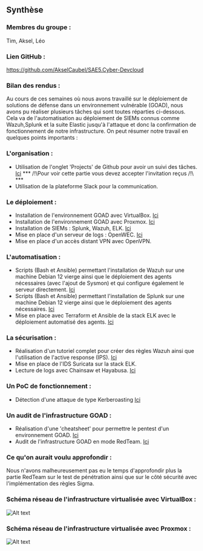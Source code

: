 ## Synthèse
### Membres du groupe :
Tim, Aksel, Léo

### Lien GitHub :

https://github.com/AkselCaubel/SAE5.Cyber-Devcloud

### Bilan des rendus :
Au cours de ces semaines où nous avons travaillé sur le déploiement de solutions de défense dans un environnement vulnérable (GOAD), nous avons pu réaliser plusieurs tâches qui sont toutes réparties ci-dessous. Cela va de l'automatisation au déploiement de SIEMs connus comme Wazuh,Splunk et la suite Elastic jusqu'à l'attaque et donc la confirmation de fonctionnement de notre infrastructure. On peut résumer notre travail en quelques points importants :

### L'organisation :
- Utilisation de l'onglet 'Projects' de Github pour avoir un suivi des tâches. [Ici](https://github.com/AkselCaubel/SAE5.Cyber-Devcloud/projects?query=is%3Aopen) *** /!\Pour voir cette partie vous devez accepter l'invitation reçus /!\ ***
- Utilisation de la plateforme Slack pour la communication. 

### Le déploiement :
- Installation de l'environnement GOAD avec VirtualBox. [Ici](https://github.com/AkselCaubel/SAE5.Cyber-Devcloud/blob/main/Installation%20GOAD/Virtual-Box/GOAD-vbox-install.md)
- Installation de l'environnement GOAD avec Proxmox. [Ici](https://github.com/AkselCaubel/SAE5.Cyber-Devcloud/blob/main/Installation%20GOAD/Proxmox/GOAD-proxmox-install.md)
- Installation de SIEMs : Splunk, Wazuh, ELK. [Ici](https://github.com/AkselCaubel/SAE5.Cyber-Devcloud/tree/main/SIEM)
- Mise en place d'un serveur de logs : OpenWEC. [Ici](https://github.com/AkselCaubel/SAE5.Cyber-Devcloud/blob/main/PDF/OpenWEC-Install.pdf)
- Mise en place d'un accès distant VPN avec OpenVPN.

### L'automatisation :
- Scripts (Bash et Ansible) permettant l'installation de Wazuh sur une machine Debian 12 vierge ainsi que le déploiement des agents nécessaires (avec l'ajout de Sysmon) et qui configure également le serveur directement. [Ici](https://github.com/AkselCaubel/SAE5.Cyber-Devcloud/blob/main/SIEM/Installation-Wazuh/Deploy-Wazuh-for-GOAD/Deployer-Wazuh.sh)
- Scripts (Bash et Ansible) permettant l'installation de Splunk sur une machine Debian 12 vierge ainsi que le déploiement des agents nécessaires. [Ici](https://github.com/AkselCaubel/SAE5.Cyber-Devcloud/blob/main/SIEM/Installation-Splunk/Splunk-Deployer.sh)
- Mise en place avec Terraform et Ansible de la stack ELK avec le déploiement automatisé des agents. [Ici](https://github.com/AkselCaubel/SAE5.Cyber-Devcloud/blob/main/SIEM/installation-ELK/installation-ELK.md)

### La sécurisation :
- Réalisation d'un tutoriel complet pour créer des règles Wazuh ainsi que l'utilisation de l'active response (IPS). [Ici](https://github.com/AkselCaubel/SAE5.Cyber-Devcloud/blob/main/SIEM/Installation-Wazuh/Affiner-regles-Wazuh/Affiner-des-regles-sur-Wazuh.md)
- Mise en place de l'IDS Suricata sur la stack ELK.
- Lecture de logs avec Chainsaw et Hayabusa. [Ici](https://github.com/AkselCaubel/SAE5.Cyber-Devcloud/blob/main/Hayabusa%20%26%20Chainsaw/Installation%20%26%20utilisation.md)

### Un PoC de fonctionnement :
- Détection d'une attaque de type Kerberoasting [Ici](https://github.com/AkselCaubel/SAE5.Cyber-Devcloud/blob/main/Attaque-AD/Attaque-AD-POC.md)

### Un audit de l'infrastructure GOAD :
- Réalisation d'une 'cheatsheet' pour permettre le pentest d'un environnement GOAD. [Ici](https://github.com/AkselCaubel/SAE5.Cyber-Devcloud/blob/main/Cheatsheet/Cheatsheet-Pentest-AD.md)
- Audit de l'infrastructure GOAD en mode RedTeam. [Ici](https://github.com/AkselCaubel/SAE5.Cyber-Devcloud/blob/main/Pentest%26Reaction-GOAD/Pentest-Goad.md)

### Ce qu'on aurait voulu approfondir :
Nous n'avons malheureusement pas eu le temps d'approfondir plus la partie RedTeam sur le test de pénétration ainsi que sur le côté sécurité avec l'implémentation des règles Sigma.

### Schéma réseau de l'infrastructure virtualisée avec VirtualBox :
![Alt text](Synth%C3%A8se/img/schema-reseau-vbox.png)

### Schéma réseau de l'infrastructure virtualisée avec Proxmox :
![Alt text](Synth%C3%A8se/img/schema-reseau.png)
